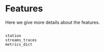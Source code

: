# Features

Here we give more details about the features.

```{toctree}

station
streams_traces
metrics_dict
```
